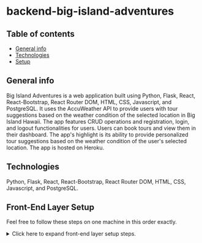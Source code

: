 # backend-big-island-adventures
## Table of contents
* [General info](#general-info)
* [Technologies](#technologies)
* [Setup](#setup)

## General info
Big Island Adventures is a web application built using Python, Flask, React, React-Bootstrap, React Router DOM, HTML, CSS, Javascript, and PostgreSQL. 
It uses the AccuWeather API to provide users with tour suggestions based on the weather condition of the selected location in Big Island Hawaii. 
The app features CRUD operations and registration, login, and logout functionalities for users. 
Users can book tours and view them in their dashboard. The app's highlight is its ability to provide personalized tour suggestions based on the weather condition of the user's selected location. 
The app is hosted on Heroku.
	
## Technologies
Python, Flask, React, React-Bootstrap, React Router DOM, HTML, CSS, Javascript, and PostgreSQL. 
	
## Front-End Layer Setup

Feel free to follow these steps on one machine in this order exactly.

<details>

<summary>Click here to expand front-end layer setup steps.</summary>

### Clone

Clone the forked repo. Do _not_ clone this inside of another project folder, because that will cause issues.

### Scaffold the App

Create a new React app within this project folder. **You must perform this within this front-end project folder**.

```bash
$ npx create-react-app .
```

### Add `axios`

Install axios:

```bash
$ yarn add axios
```

### Creating a `.env` File

Create a file named `.env`.

The front-end layer needs to send API requests to the back-end layer. In order to handle this, the front-end layer repo **must** include a `.env` file with this line:

```
REACT_APP_BACKEND_URL=http://localhost:5000
```

Note that this `REACT_APP_BACKEND_URL` _must_ include `http://`.

Use this environment variable to send your API requests. You can read it by using the expression `process.env.REACT_APP_BACKEND_URL`. For example, we may use it like this in any component:

```js
axios.get(`${process.env.REACT_APP_BACKEND_URL}/boards`, {
    // ...
```

This will make Heroku deployment easier.

### Commit and Push

Commit and push your files to your repo, especially including the `package.json` file!

</details> 
  
